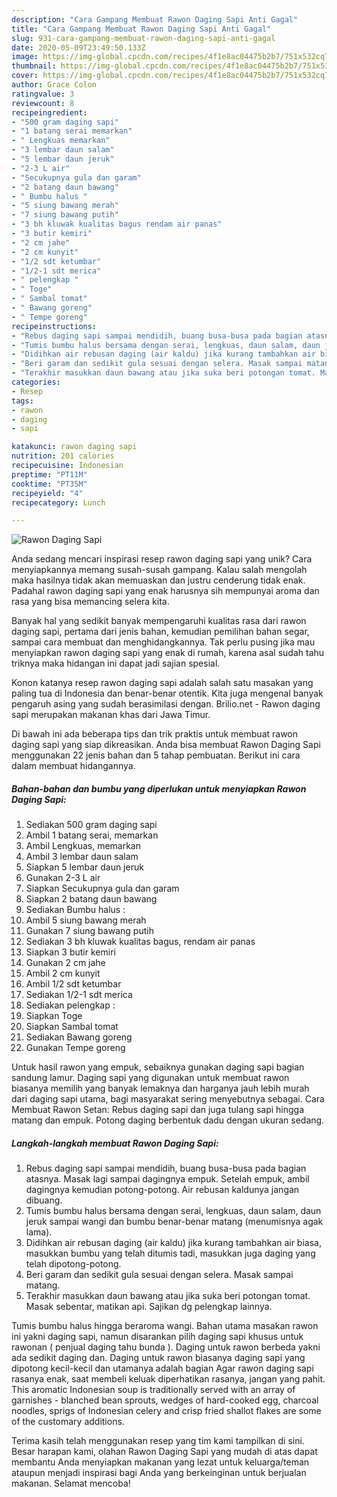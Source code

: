 ```yaml
---
description: "Cara Gampang Membuat Rawon Daging Sapi Anti Gagal"
title: "Cara Gampang Membuat Rawon Daging Sapi Anti Gagal"
slug: 931-cara-gampang-membuat-rawon-daging-sapi-anti-gagal
date: 2020-05-09T23:49:50.133Z
image: https://img-global.cpcdn.com/recipes/4f1e8ac04475b2b7/751x532cq70/rawon-daging-sapi-foto-resep-utama.jpg
thumbnail: https://img-global.cpcdn.com/recipes/4f1e8ac04475b2b7/751x532cq70/rawon-daging-sapi-foto-resep-utama.jpg
cover: https://img-global.cpcdn.com/recipes/4f1e8ac04475b2b7/751x532cq70/rawon-daging-sapi-foto-resep-utama.jpg
author: Grace Colon
ratingvalue: 3
reviewcount: 8
recipeingredient:
- "500 gram daging sapi"
- "1 batang serai memarkan"
- " Lengkuas memarkan"
- "3 lembar daun salam"
- "5 lembar daun jeruk"
- "2-3 L air"
- "Secukupnya gula dan garam"
- "2 batang daun bawang"
- " Bumbu halus "
- "5 siung bawang merah"
- "7 siung bawang putih"
- "3 bh kluwak kualitas bagus rendam air panas"
- "3 butir kemiri"
- "2 cm jahe"
- "2 cm kunyit"
- "1/2 sdt ketumbar"
- "1/2-1 sdt merica"
- " pelengkap "
- " Toge"
- " Sambal tomat"
- " Bawang goreng"
- " Tempe goreng"
recipeinstructions:
- "Rebus daging sapi sampai mendidih, buang busa-busa pada bagian atasnya. Masak lagi sampai dagingnya empuk. Setelah empuk, ambil dagingnya kemudian potong-potong. Air rebusan kaldunya jangan dibuang."
- "Tumis bumbu halus bersama dengan serai, lengkuas, daun salam, daun jeruk sampai wangi dan bumbu benar-benar matang (menumisnya agak lama)."
- "Didihkan air rebusan daging (air kaldu) jika kurang tambahkan air biasa, masukkan bumbu yang telah ditumis tadi, masukkan juga daging yang telah dipotong-potong."
- "Beri garam dan sedikit gula sesuai dengan selera. Masak sampai matang."
- "Terakhir masukkan daun bawang atau jika suka beri potongan tomat. Masak sebentar, matikan api. Sajikan dg pelengkap lainnya."
categories:
- Resep
tags:
- rawon
- daging
- sapi

katakunci: rawon daging sapi 
nutrition: 201 calories
recipecuisine: Indonesian
preptime: "PT11M"
cooktime: "PT35M"
recipeyield: "4"
recipecategory: Lunch

---
```



![Rawon Daging Sapi](https://img-global.cpcdn.com/recipes/4f1e8ac04475b2b7/751x532cq70/rawon-daging-sapi-foto-resep-utama.jpg)

Anda sedang mencari inspirasi resep rawon daging sapi yang unik? Cara menyiapkannya memang susah-susah gampang. Kalau salah mengolah maka hasilnya tidak akan memuaskan dan justru cenderung tidak enak. Padahal rawon daging sapi yang enak harusnya sih mempunyai aroma dan rasa yang bisa memancing selera kita.

Banyak hal yang sedikit banyak mempengaruhi kualitas rasa dari rawon daging sapi, pertama dari jenis bahan, kemudian pemilihan bahan segar, sampai cara membuat dan menghidangkannya. Tak perlu pusing jika mau menyiapkan rawon daging sapi yang enak di rumah, karena asal sudah tahu triknya maka hidangan ini dapat jadi sajian spesial.

Konon katanya resep rawon daging sapi adalah salah satu masakan yang paling tua di Indonesia dan benar-benar otentik. Kita juga mengenal banyak pengaruh asing yang sudah berasimilasi dengan. Brilio.net - Rawon daging sapi merupakan makanan khas dari Jawa Timur.


Di bawah ini ada beberapa tips dan trik praktis untuk membuat rawon daging sapi yang siap dikreasikan. Anda bisa membuat Rawon Daging Sapi menggunakan 22 jenis bahan dan 5 tahap pembuatan. Berikut ini cara dalam membuat hidangannya.

<!--inarticleads1-->

##### Bahan-bahan dan bumbu yang diperlukan untuk menyiapkan Rawon Daging Sapi:

1. Sediakan 500 gram daging sapi
1. Ambil 1 batang serai, memarkan
1. Ambil  Lengkuas, memarkan
1. Ambil 3 lembar daun salam
1. Siapkan 5 lembar daun jeruk
1. Gunakan 2-3 L air
1. Siapkan Secukupnya gula dan garam
1. Siapkan 2 batang daun bawang
1. Sediakan  Bumbu halus :
1. Ambil 5 siung bawang merah
1. Gunakan 7 siung bawang putih
1. Sediakan 3 bh kluwak kualitas bagus, rendam air panas
1. Siapkan 3 butir kemiri
1. Gunakan 2 cm jahe
1. Ambil 2 cm kunyit
1. Ambil 1/2 sdt ketumbar
1. Sediakan 1/2-1 sdt merica
1. Sediakan  pelengkap :
1. Siapkan  Toge
1. Siapkan  Sambal tomat
1. Sediakan  Bawang goreng
1. Gunakan  Tempe goreng


Untuk hasil rawon yang empuk, sebaiknya gunakan daging sapi bagian sandung lamur. Daging sapi yang digunakan untuk membuat rawon biasanya memilih yang banyak lemaknya dan harganya jauh lebih murah dari daging sapi utama, bagi masyarakat sering menyebutnya sebagai. Cara Membuat Rawon Setan: Rebus daging sapi dan juga tulang sapi hingga matang dan empuk. Potong daging berbentuk dadu dengan ukuran sedang. 

<!--inarticleads2-->

##### Langkah-langkah membuat Rawon Daging Sapi:

1. Rebus daging sapi sampai mendidih, buang busa-busa pada bagian atasnya. Masak lagi sampai dagingnya empuk. Setelah empuk, ambil dagingnya kemudian potong-potong. Air rebusan kaldunya jangan dibuang.
1. Tumis bumbu halus bersama dengan serai, lengkuas, daun salam, daun jeruk sampai wangi dan bumbu benar-benar matang (menumisnya agak lama).
1. Didihkan air rebusan daging (air kaldu) jika kurang tambahkan air biasa, masukkan bumbu yang telah ditumis tadi, masukkan juga daging yang telah dipotong-potong.
1. Beri garam dan sedikit gula sesuai dengan selera. Masak sampai matang.
1. Terakhir masukkan daun bawang atau jika suka beri potongan tomat. Masak sebentar, matikan api. Sajikan dg pelengkap lainnya.


Tumis bumbu halus hingga beraroma wangi. Bahan utama masakan rawon ini yakni daging sapi, namun disarankan pilih daging sapi khusus untuk rawonan ( penjual daging tahu bunda ). Daging untuk rawon berbeda yakni ada sedikit daging dan. Daging untuk rawon biasanya daging sapi yang dipotong kecil-kecil dan utamanya adalah bagian Agar rawon daging sapi rasanya enak, saat membeli keluak diperhatikan rasanya, jangan yang pahit. This aromatic Indonesian soup is traditionally served with an array of garnishes - blanched bean sprouts, wedges of hard-cooked egg, charcoal noodles, sprigs of Indonesian celery and crisp fried shallot flakes are some of the customary additions. 

Terima kasih telah menggunakan resep yang tim kami tampilkan di sini. Besar harapan kami, olahan Rawon Daging Sapi yang mudah di atas dapat membantu Anda menyiapkan makanan yang lezat untuk keluarga/teman ataupun menjadi inspirasi bagi Anda yang berkeinginan untuk berjualan makanan. Selamat mencoba!
